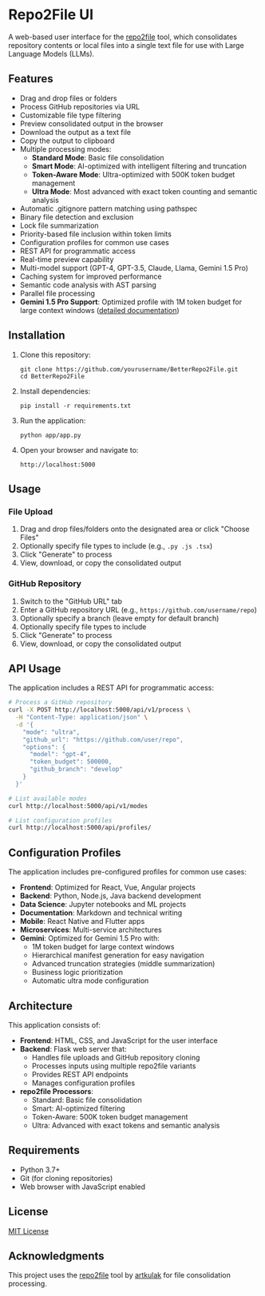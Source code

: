 # Repo2File UI

A web-based user interface for the [repo2file](https://github.com/artkulak/repo2file) tool, which consolidates repository contents or local files into a single text file for use with Large Language Models (LLMs).

## Features

- Drag and drop files or folders
- Process GitHub repositories via URL
- Customizable file type filtering
- Preview consolidated output in the browser
- Download the output as a text file
- Copy the output to clipboard
- Multiple processing modes:
  - **Standard Mode**: Basic file consolidation
  - **Smart Mode**: AI-optimized with intelligent filtering and truncation
  - **Token-Aware Mode**: Ultra-optimized with 500K token budget management
  - **Ultra Mode**: Most advanced with exact token counting and semantic analysis
- Automatic .gitignore pattern matching using pathspec
- Binary file detection and exclusion
- Lock file summarization
- Priority-based file inclusion within token limits
- Configuration profiles for common use cases
- REST API for programmatic access
- Real-time preview capability
- Multi-model support (GPT-4, GPT-3.5, Claude, Llama, Gemini 1.5 Pro)
- Caching system for improved performance
- Semantic code analysis with AST parsing
- Parallel file processing
- **Gemini 1.5 Pro Support**: Optimized profile with 1M token budget for large context windows ([detailed documentation](docs/GEMINI_FEATURES.md))

## Installation

1. Clone this repository:
   ```
   git clone https://github.com/yourusername/BetterRepo2File.git
   cd BetterRepo2File
   ```

2. Install dependencies:
   ```
   pip install -r requirements.txt
   ```

3. Run the application:
   ```
   python app/app.py
   ```

4. Open your browser and navigate to:
   ```
   http://localhost:5000
   ```

## Usage

### File Upload
1. Drag and drop files/folders onto the designated area or click "Choose Files"
2. Optionally specify file types to include (e.g., `.py .js .tsx`)
3. Click "Generate" to process
4. View, download, or copy the consolidated output

### GitHub Repository
1. Switch to the "GitHub URL" tab
2. Enter a GitHub repository URL (e.g., `https://github.com/username/repo`)
3. Optionally specify a branch (leave empty for default branch)
4. Optionally specify file types to include
5. Click "Generate" to process
6. View, download, or copy the consolidated output

## API Usage

The application includes a REST API for programmatic access:

```bash
# Process a GitHub repository
curl -X POST http://localhost:5000/api/v1/process \
  -H "Content-Type: application/json" \
  -d '{
    "mode": "ultra",
    "github_url": "https://github.com/user/repo",
    "options": {
      "model": "gpt-4",
      "token_budget": 500000,
      "github_branch": "develop"
    }
  }'

# List available modes
curl http://localhost:5000/api/v1/modes

# List configuration profiles
curl http://localhost:5000/api/profiles/
```

## Configuration Profiles

The application includes pre-configured profiles for common use cases:

- **Frontend**: Optimized for React, Vue, Angular projects
- **Backend**: Python, Node.js, Java backend development
- **Data Science**: Jupyter notebooks and ML projects
- **Documentation**: Markdown and technical writing
- **Mobile**: React Native and Flutter apps
- **Microservices**: Multi-service architectures
- **Gemini**: Optimized for Gemini 1.5 Pro with:
  - 1M token budget for large context windows
  - Hierarchical manifest generation for easy navigation
  - Advanced truncation strategies (middle summarization)
  - Business logic prioritization
  - Automatic ultra mode configuration

## Architecture

This application consists of:

- **Frontend**: HTML, CSS, and JavaScript for the user interface
- **Backend**: Flask web server that:
  - Handles file uploads and GitHub repository cloning
  - Processes inputs using multiple repo2file variants
  - Provides REST API endpoints
  - Manages configuration profiles
- **repo2file Processors**:
  - Standard: Basic file consolidation
  - Smart: AI-optimized filtering
  - Token-Aware: 500K token budget management
  - Ultra: Advanced with exact tokens and semantic analysis

## Requirements

- Python 3.7+
- Git (for cloning repositories)
- Web browser with JavaScript enabled

## License

[MIT License](LICENSE)

## Acknowledgments

This project uses the [repo2file](https://github.com/artkulak/repo2file) tool by [artkulak](https://github.com/artkulak) for file consolidation processing.